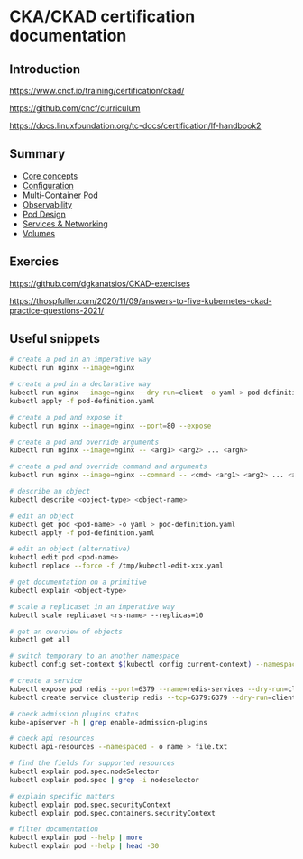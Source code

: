 # CKA/CKAD certification documentation

## Introduction

https://www.cncf.io/training/certification/ckad/

https://github.com/cncf/curriculum

https://docs.linuxfoundation.org/tc-docs/certification/lf-handbook2

## Summary

- [Core concepts](./01-CORE-CONCEPTS.md)
- [Configuration](./02-CONFIGURATION.md)
- [Multi-Container Pod](./03-MULTI-CONTAINER-PODS.md)
- [Observability](./04-OBSERVABILITY.md)
- [Pod Design](./05-POD-DESIGN.md)
- [Services & Networking](./06-SERVICES-NETWORKING.md)
- [Volumes](./07-VOLUMES.md)

## Exercies

https://github.com/dgkanatsios/CKAD-exercises

https://thospfuller.com/2020/11/09/answers-to-five-kubernetes-ckad-practice-questions-2021/

## Useful snippets

```sh
# create a pod in an imperative way
kubectl run nginx --image=nginx

# create a pod in a declarative way
kubectl run nginx --image=nginx --dry-run=client -o yaml > pod-definition.yaml
kubectl apply -f pod-definition.yaml

# create a pod and expose it
kubectl run nginx --image=nginx --port=80 --expose

# create a pod and override arguments
kubectl run nginx --image=nginx -- <arg1> <arg2> ... <argN>

# create a pod and override command and arguments
kubectl run nginx --image=nginx --command -- <cmd> <arg1> <arg2> ... <argN>

# describe an object
kubectl describe <object-type> <object-name>

# edit an object
kubectl get pod <pod-name> -o yaml > pod-definition.yaml
kubectl apply -f pod-definition.yaml

# edit an object (alternative)
kubectl edit pod <pod-name>
kubectl replace --force -f /tmp/kubectl-edit-xxx.yaml

# get documentation on a primitive
kubectl explain <object-type>

# scale a replicaset in an imperative way
kubectl scale replicaset <rs-name> --replicas=10

# get an overview of objects
kubectl get all

# switch temporary to an another namespace
kubectl config set-context $(kubectl config current-context) --namespace=dev

# create a service
kubectl expose pod redis --port=6379 --name=redis-services --dry-run=client -o yaml > service-definition.yaml
kubectl create service clusterip redis --tcp=6379:6379 --dry-run=client -o yaml > service-definition.yaml

# check admission plugins status
kube-apiserver -h | grep enable-admission-plugins

# check api resources
kubectl api-resources --namespaced - o name > file.txt

# find the fields for supported resources
kubectl explain pod.spec.nodeSelector
kubectl explain pod.spec | grep -i nodeselector

# explain specific matters
kubectl explain pod.spec.securityContext
kubectl explain pod.spec.containers.securityContext

# filter documentation
kubectl explain pod --help | more
kubectl explain pod --help | head -30

```